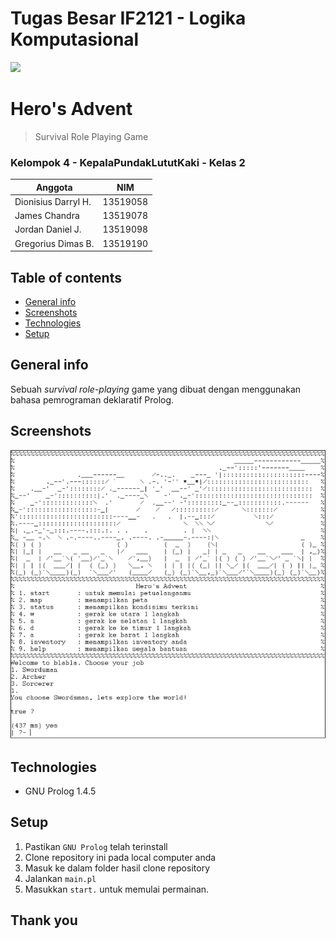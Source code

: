 # Tugas Besar IF2121 - Logika Komputasional
![](https://img.shields.io/badge/GNU%20Prolog-1.4.5%20-blue)

# Hero's Advent
> Survival Role Playing Game

### Kelompok 4 - KepalaPundakLututKaki - Kelas 2
| Anggota | NIM |
| --- | --- |
|Dionisius Darryl H. | 13519058 |	
|James Chandra  | 13519078 |
|Jordan Daniel J. | 13519098 |
|Gregorius Dimas B. | 13519190 |
         
## Table of contents
* [General info](#general-info)
* [Screenshots](#screenshots)
* [Technologies](#technologies)
* [Setup](#setup)

## General info
Sebuah *survival role-playing* game yang dibuat dengan menggunakan bahasa pemrograman deklaratif Prolog.

## Screenshots
![](./img/pic1.png)

## Technologies
* GNU Prolog 1.4.5

## Setup
1. Pastikan ```GNU Prolog``` telah terinstall
2. Clone repository ini pada local computer anda
3. Masuk ke dalam folder hasil clone repository
4. Jalankan ```main.pl```
5. Masukkan ```start.``` untuk memulai permainan.

## Thank you
